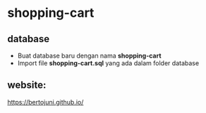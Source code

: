 # shopping-cart

## database
- Buat database baru dengan nama <b>shopping-cart</b>
- Import file <b>shopping-cart.sql</b> yang ada dalam folder database

## website:
https://bertojuni.github.io/
